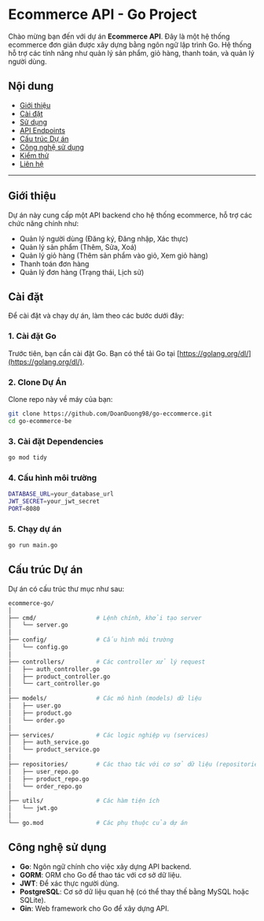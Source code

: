 # Ecommerce API - Go Project

Chào mừng bạn đến với dự án **Ecommerce API**. Đây là một hệ thống ecommerce đơn giản được xây dựng bằng ngôn ngữ lập trình Go. Hệ thống hỗ trợ các tính năng như quản lý sản phẩm, giỏ hàng, thanh toán, và quản lý người dùng.

## Nội dung

- [Giới thiệu](#giới-thiệu)
- [Cài đặt](#cài-đặt)
- [Sử dụng](#sử-dụng)
- [API Endpoints](#api-endpoints)
- [Cấu trúc Dự án](#cấu-trúc-dự-án)
- [Công nghệ sử dụng](#công-nghệ-sử-dụng)
- [Kiểm thử](#kiểm-thử)
- [Liên hệ](#liên-hệ)

---

## Giới thiệu

Dự án này cung cấp một API backend cho hệ thống ecommerce, hỗ trợ các chức năng chính như:

- Quản lý người dùng (Đăng ký, Đăng nhập, Xác thực)
- Quản lý sản phẩm (Thêm, Sửa, Xoá)
- Quản lý giỏ hàng (Thêm sản phẩm vào giỏ, Xem giỏ hàng)
- Thanh toán đơn hàng
- Quản lý đơn hàng (Trạng thái, Lịch sử)

## Cài đặt

Để cài đặt và chạy dự án, làm theo các bước dưới đây:

### 1. Cài đặt Go

Trước tiên, bạn cần cài đặt Go. Bạn có thể tải Go tại [https://golang.org/dl/](https://golang.org/dl/).

### 2. Clone Dự Án

Clone repo này về máy của bạn:

```bash
git clone https://github.com/DoanDuong98/go-eccommerce.git
cd go-ecommerce-be
```

### 3. Cài đặt Dependencies

```bash
go mod tidy
```

### 4. Cấu hình môi trường

```bash
DATABASE_URL=your_database_url
JWT_SECRET=your_jwt_secret
PORT=8080
```

### 5. Chạy dự án

```bash
go run main.go
```

## Cấu trúc Dự án

Dự án có cấu trúc thư mục như sau:
```bash
ecommerce-go/
│
├── cmd/                 # Lệnh chính, khởi tạo server
│   └── server.go
│
├── config/              # Cấu hình môi trường
│   └── config.go
│
├── controllers/         # Các controller xử lý request
│   ├── auth_controller.go
│   ├── product_controller.go
│   └── cart_controller.go
│
├── models/              # Các mô hình (models) dữ liệu
│   ├── user.go
│   ├── product.go
│   └── order.go
│
├── services/            # Các logic nghiệp vụ (services)
│   ├── auth_service.go
│   └── product_service.go
│
├── repositories/        # Các thao tác với cơ sở dữ liệu (repositories)
│   ├── user_repo.go
│   ├── product_repo.go
│   └── order_repo.go
│
├── utils/               # Các hàm tiện ích
│   └── jwt.go
│
└── go.mod               # Các phụ thuộc của dự án
```

## Công nghệ sử dụng

- **Go**: Ngôn ngữ chính cho việc xây dựng API backend.
- **GORM**: ORM cho Go để thao tác với cơ sở dữ liệu.
- **JWT**: Để xác thực người dùng.
- **PostgreSQL**: Cơ sở dữ liệu quan hệ (có thể thay thế bằng MySQL hoặc SQLite).
- **Gin**: Web framework cho Go để xây dựng API.
